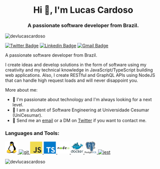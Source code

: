 <h1 align="center">Hi 👋, I'm Lucas Cardoso</h1>
<h3 align="center">A passionate software developer from Brazil.</h3>

<p align="left"> <img src="https://komarev.com/ghpvc/?username=devlucascardoso&label=Profile%20views&color=0e75b6&style=flat" alt="devlucascardoso" /> </p>

[![Twitter Badge](https://img.shields.io/badge/-Twitter-1ca0f1?style=flat-square&labelColor=1ca0f1&logo=twitter&logoColor=white&link=https://twitter.com/icardozin)](https://twitter.com/icardozin)
[![Linkedin Badge](https://img.shields.io/badge/-LinkedIn-blue?style=flat&logo=Linkedin&logoColor=white&link=https://www.linkedin.com/in/lucascardoso/)](https://www.linkedin.com/in/lucas-cardoso-5a041a114/)
[![Gmail Badge](https://img.shields.io/badge/-Gmail-c14438?style=flat&logo=Gmail&logoColor=white&link=mailto:lucascardoso946@gmail.com)](mailto:lucascardoso946@gmail.com)

A passionate software developer from Brazil.

I create ideas and develop solutions in the form of software using my creativity and my technical knowledge in JavaScript/TypeScript building web applications. Also, I create RESTful and GraphQL APIs using NodeJS that can handle high request loads and will never disappoint you.

More about me:
- 💜 I'm passionate about technology and I'm always looking for a next level.
- :school: I am a student of Software Engineering at Universidade Cesumar (UniCesumar).
- :email: Send me an [email](mailto:lucascardoso946@gmail.com) or a DM on [Twitter](https://www.twitter.com/icardozin) if you want to contact me.

<h3 align="left">Languages and Tools:</h3>
<a href="https://www.linux.org/" target="_blank"> <img src="https://raw.githubusercontent.com/devicons/devicon/master/icons/linux/linux-original.svg" alt="linux" width="40" height="40"/> </a>
<a href="https://git-scm.com/" target="_blank"> <img src="https://www.vectorlogo.zone/logos/git-scm/git-scm-icon.svg" alt="git" width="40" height="40"/> </a>
<a href="https://developer.mozilla.org/en-US/docs/Web/JavaScript" target="_blank"> <img src="https://raw.githubusercontent.com/devicons/devicon/master/icons/javascript/javascript-original.svg" alt="javascript" width="40" height="40"/> </a>
<a href="https://www.typescriptlang.org/" target="_blank"> <img src="https://raw.githubusercontent.com/devicons/devicon/master/icons/typescript/typescript-original.svg" alt="typescript" width="40" height="40"/> </a>
<a href="https://nodejs.org" target="_blank"> <img src="https://raw.githubusercontent.com/devicons/devicon/master/icons/nodejs/nodejs-original-wordmark.svg" alt="nodejs" width="40" height="40"/> </a>
<a href="https://www.docker.com/" target="_blank"> <img src="https://raw.githubusercontent.com/devicons/devicon/master/icons/docker/docker-original-wordmark.svg" alt="docker" width="40" height="40"/> </a>
<a href="https://www.postgresql.org" target="_blank"> <img src="https://raw.githubusercontent.com/devicons/devicon/master/icons/postgresql/postgresql-original-wordmark.svg" alt="postgresql" width="40" height="40"/> </a>
<a href="https://jestjs.io" target="_blank"> <img src="https://www.vectorlogo.zone/logos/jestjsio/jestjsio-icon.svg" alt="jest" width="40" height="40"/> </a>


<p><img src="https://github-readme-stats.vercel.app/api/top-langs?username=devlucascardoso&show_icons=true&locale=en&layout=compact" alt="devlucascardoso" /></p>

